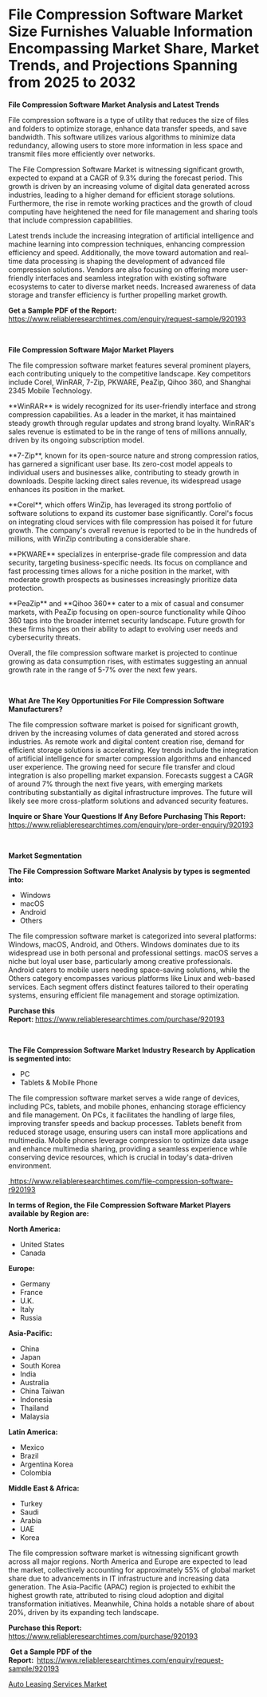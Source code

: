 <p><h1>File Compression Software Market Size Furnishes Valuable Information Encompassing Market Share, Market Trends, and Projections Spanning from 2025 to 2032</h1></p><p><strong>File Compression Software Market Analysis and Latest Trends</strong></p>
<p><p>File compression software is a type of utility that reduces the size of files and folders to optimize storage, enhance data transfer speeds, and save bandwidth. This software utilizes various algorithms to minimize data redundancy, allowing users to store more information in less space and transmit files more efficiently over networks.</p><p>The File Compression Software Market is witnessing significant growth, expected to expand at a CAGR of 9.3% during the forecast period. This growth is driven by an increasing volume of digital data generated across industries, leading to a higher demand for efficient storage solutions. Furthermore, the rise in remote working practices and the growth of cloud computing have heightened the need for file management and sharing tools that include compression capabilities.</p><p>Latest trends include the increasing integration of artificial intelligence and machine learning into compression techniques, enhancing compression efficiency and speed. Additionally, the move toward automation and real-time data processing is shaping the development of advanced file compression solutions. Vendors are also focusing on offering more user-friendly interfaces and seamless integration with existing software ecosystems to cater to diverse market needs. Increased awareness of data storage and transfer efficiency is further propelling market growth.</p></p>
<p><strong>Get a Sample PDF of the Report:&nbsp;</strong> <a href="https://www.reliableresearchtimes.com/enquiry/request-sample/920193?utm_campaign=3287&utm_medium=2&utm_source=Github&utm_content=ia&utm_term=06032025&utm_id=file-compression-software">https://www.reliableresearchtimes.com/enquiry/request-sample/920193</a></p>
<p>&nbsp;</p>
<p><strong>File Compression Software Major Market Players</strong></p>
<p><p>The file compression software market features several prominent players, each contributing uniquely to the competitive landscape. Key competitors include Corel, WinRAR, 7-Zip, PKWARE, PeaZip, Qihoo 360, and Shanghai 2345 Mobile Technology. </p><p>**WinRAR** is widely recognized for its user-friendly interface and strong compression capabilities. As a leader in the market, it has maintained steady growth through regular updates and strong brand loyalty. WinRAR's sales revenue is estimated to be in the range of tens of millions annually, driven by its ongoing subscription model.</p><p>**7-Zip**, known for its open-source nature and strong compression ratios, has garnered a significant user base. Its zero-cost model appeals to individual users and businesses alike, contributing to steady growth in downloads. Despite lacking direct sales revenue, its widespread usage enhances its position in the market.</p><p>**Corel**, which offers WinZip, has leveraged its strong portfolio of software solutions to expand its customer base significantly. Corel's focus on integrating cloud services with file compression has poised it for future growth. The company's overall revenue is reported to be in the hundreds of millions, with WinZip contributing a considerable share.</p><p>**PKWARE** specializes in enterprise-grade file compression and data security, targeting business-specific needs. Its focus on compliance and fast processing times allows for a niche position in the market, with moderate growth prospects as businesses increasingly prioritize data protection.</p><p>**PeaZip** and **Qihoo 360** cater to a mix of casual and consumer markets, with PeaZip focusing on open-source functionality while Qihoo 360 taps into the broader internet security landscape. Future growth for these firms hinges on their ability to adapt to evolving user needs and cybersecurity threats.</p><p>Overall, the file compression software market is projected to continue growing as data consumption rises, with estimates suggesting an annual growth rate in the range of 5-7% over the next few years.</p></p>
<p>&nbsp;</p>
<p><strong>What Are The Key Opportunities For File Compression Software Manufacturers?</strong></p>
<p><p>The file compression software market is poised for significant growth, driven by the increasing volumes of data generated and stored across industries. As remote work and digital content creation rise, demand for efficient storage solutions is accelerating. Key trends include the integration of artificial intelligence for smarter compression algorithms and enhanced user experience. The growing need for secure file transfer and cloud integration is also propelling market expansion. Forecasts suggest a CAGR of around 7% through the next five years, with emerging markets contributing substantially as digital infrastructure improves. The future will likely see more cross-platform solutions and advanced security features.</p></p>
<p><strong>Inquire or Share Your Questions If Any Before Purchasing This Report:</strong> <a href="https://www.reliableresearchtimes.com/enquiry/pre-order-enquiry/920193?utm_campaign=3287&utm_medium=2&utm_source=Github&utm_content=ia&utm_term=06032025&utm_id=file-compression-software">https://www.reliableresearchtimes.com/enquiry/pre-order-enquiry/920193</a></p>
<p>&nbsp;</p>
<p><strong>Market Segmentation</strong></p>
<p><strong>The File Compression Software Market Analysis by types is segmented into:</strong></p>
<p><ul><li>Windows</li><li>macOS</li><li>Android</li><li>Others</li></ul></p>
<p><p>The file compression software market is categorized into several platforms: Windows, macOS, Android, and Others. Windows dominates due to its widespread use in both personal and professional settings. macOS serves a niche but loyal user base, particularly among creative professionals. Android caters to mobile users needing space-saving solutions, while the Others category encompasses various platforms like Linux and web-based services. Each segment offers distinct features tailored to their operating systems, ensuring efficient file management and storage optimization.</p></p>
<p><strong>Purchase this Report:&nbsp;</strong><a href="https://www.reliableresearchtimes.com/purchase/920193?utm_campaign=3287&utm_medium=2&utm_source=Github&utm_content=ia&utm_term=06032025&utm_id=file-compression-software">https://www.reliableresearchtimes.com/purchase/920193</a></p>
<p>&nbsp;</p>
<p><strong>The File Compression Software Market Industry Research by Application is segmented into:</strong></p>
<p><ul><li>PC</li><li>Tablets & Mobile Phone</li></ul></p>
<p><p>The file compression software market serves a wide range of devices, including PCs, tablets, and mobile phones, enhancing storage efficiency and file management. On PCs, it facilitates the handling of large files, improving transfer speeds and backup processes. Tablets benefit from reduced storage usage, ensuring users can install more applications and multimedia. Mobile phones leverage compression to optimize data usage and enhance multimedia sharing, providing a seamless experience while conserving device resources, which is crucial in today's data-driven environment.</p></p>
<p><a href="https://www.reliableresearchtimes.com/file-compression-software-r920193?utm_campaign=3287&utm_medium=2&utm_source=Github&utm_content=ia&utm_term=06032025&utm_id=file-compression-software">&nbsp;https://www.reliableresearchtimes.com/file-compression-software-r920193</a></p>
<p><strong>In terms of Region, the File Compression Software Market Players available by Region are:</strong></p>
<p>
    <p> <strong> North America: </strong>
        <ul>
            <li>United States</li>
            <li>Canada</li>
        </ul>
        </p> 
    <p> <strong> Europe: </strong>
        <ul>
            <li>Germany</li>
            <li>France</li>
            <li>U.K.</li>
            <li>Italy</li>
            <li>Russia</li>
        </ul>
        </p> 
    <p> <strong> Asia-Pacific: </strong>
        <ul>
            <li>China</li>
            <li>Japan</li>
            <li>South Korea</li>
            <li>India</li>
            <li>Australia</li>
            <li>China Taiwan</li>
            <li>Indonesia</li>
            <li>Thailand</li>
            <li>Malaysia</li>
        </ul>
        </p> 
    <p> <strong> Latin America: </strong>
        <ul>
            <li>Mexico</li>
            <li>Brazil</li>
            <li>Argentina Korea</li>
            <li>Colombia</li>
        </ul>
        </p> 
    <p> <strong> Middle East & Africa: </strong>
        <ul>
            <li>Turkey</li>
            <li>Saudi</li>
            <li>Arabia</li>
            <li>UAE</li>
            <li>Korea</li>
        </ul>
    </p>
    </p>
<p><p>The file compression software market is witnessing significant growth across all major regions. North America and Europe are expected to lead the market, collectively accounting for approximately 55% of global market share due to advancements in IT infrastructure and increasing data generation. The Asia-Pacific (APAC) region is projected to exhibit the highest growth rate, attributed to rising cloud adoption and digital transformation initiatives. Meanwhile, China holds a notable share of about 20%, driven by its expanding tech landscape.</p></p>
<p><strong>Purchase this Report: </strong><a href="https://www.reliableresearchtimes.com/purchase/920193?utm_campaign=3287&utm_medium=2&utm_source=Github&utm_content=ia&utm_term=06032025&utm_id=file-compression-software">https://www.reliableresearchtimes.com/purchase/920193</a></p>
<p>&nbsp;<strong>Get a Sample PDF of the Report:&nbsp;&nbsp;</strong><a href="https://www.reliableresearchtimes.com/enquiry/request-sample/920193?utm_campaign=3287&utm_medium=2&utm_source=Github&utm_content=ia&utm_term=06032025&utm_id=file-compression-software">https://www.reliableresearchtimes.com/enquiry/request-sample/920193</a></p>
<p><strong></strong></p>
<p><p><a href="https://github.com/tanckfelli84/Market-Research-Report-List-1/blob/main/auto-leasing-services-market.md?utm_campaign=3287&utm_medium=2&utm_source=Github&utm_content=ia&utm_term=06032025&utm_id=file-compression-software">Auto Leasing Services Market</a></p></p>